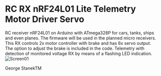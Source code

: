 # RC RX nRF24L01 Lite Telemetry Motor Driver Servo 
RC receiver nRF24L01 on Arduino with ATmega328P for cars, tanks, ships and even planes. The firmware will be used in the planned micro receivers. 
This RX controls 2x motor controller with brake and has 6x servo output. The option to adjust the brake is included in the code. Telemetry with detection of monitored voltage RX by means of a flashing LED indication.
![Screen01](https://github.com/doohans/arduino_surface_TX_4ch/blob/master/Images/screen01.jpg)

George StanekTM
